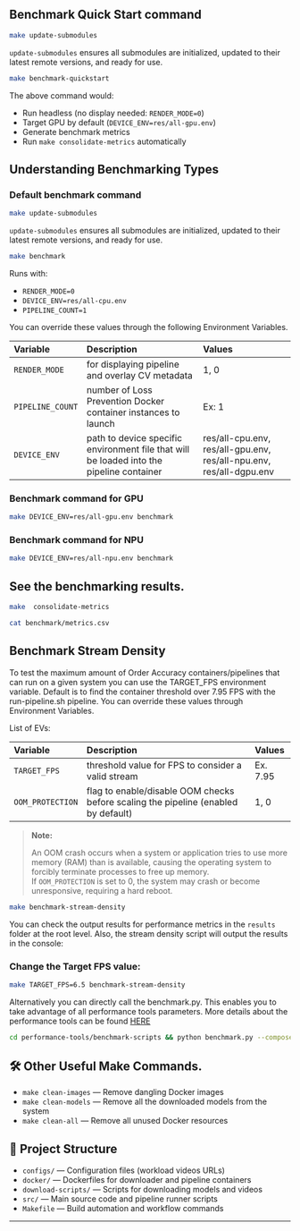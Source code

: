 ## Benchmark Quick Start command
```bash
make update-submodules
```
`update-submodules` ensures all submodules are initialized, updated to their latest remote versions, and ready for use.

```bash
make benchmark-quickstart
```
The above command would:<br>
- Run headless (no display needed: `RENDER_MODE=0`)<br>
- Target GPU by default (`DEVICE_ENV=res/all-gpu.env`)<br>
- Generate benchmark metrics<br>
- Run `make consolidate-metrics` automatically<br>


## Understanding Benchmarking Types

### Default benchmark command

```bash
make update-submodules
```
`update-submodules` ensures all submodules are initialized, updated to their latest remote versions, and ready for use.

```bash
make benchmark
```
Runs with:<br>
- `RENDER_MODE=0`<br>
- `DEVICE_ENV=res/all-cpu.env`<br>
- `PIPELINE_COUNT=1`<br>

You can override these values through the following Environment Variables.

| Variable | Description | Values |
|:----|:----|:---|
|`RENDER_MODE` | for displaying pipeline and overlay CV metadata | 1, 0 |
|`PIPELINE_COUNT` | number of Loss Prevention Docker container instances to launch | Ex: 1 |
|`DEVICE_ENV` | path to device specific environment file that will be loaded into the pipeline container | res/all-cpu.env, res/all-gpu.env, res/all-npu.env, res/all-dgpu.env |



### Benchmark command for GPU

```bash
make DEVICE_ENV=res/all-gpu.env benchmark
```

### Benchmark command for NPU

```bash
make DEVICE_ENV=res/all-npu.env benchmark
```

## See the benchmarking results.

```sh
make  consolidate-metrics

cat benchmark/metrics.csv
```





## Benchmark Stream Density

To test the maximum amount of Order Accuracy containers/pipelines that can run on a given system you can use the TARGET_FPS environment variable. Default is to find the container threshold over 7.95 FPS with the run-pipeline.sh pipeline. You can override these values through Environment Variables.

List of EVs:

 | Variable | Description | Values |
 |:----|:----|:---|
 |`TARGET_FPS` | threshold value for FPS to consider a valid stream | Ex. 7.95 |
 |`OOM_PROTECTION` | flag to enable/disable OOM checks before scaling the pipeline (enabled by default) | 1, 0 |

> **Note:**
> 
> An OOM crash occurs when a system or application tries to use more memory (RAM) than is available, causing the operating system to forcibly terminate processes to free up memory.<br>
> If `OOM_PROTECTION` is set to 0, the system may crash or become unresponsive, requiring a hard reboot. 
    
```bash
make benchmark-stream-density
```

You can check the output results for performance metrics in the `results` folder at the root level. Also, the stream density script will output the results in the console:



### Change the Target FPS value:

```bash
make TARGET_FPS=6.5 benchmark-stream-density
```


Alternatively you can directly call the benchmark.py. This enables you to take advantage of all performance tools parameters. More details about the performance tools can be found [HERE](../../performance-tools/benchmark.md#benchmark-stream-density-for-cv-pipelines)

```bash
cd performance-tools/benchmark-scripts && python benchmark.py --compose_file ../../src/docker-compose.yml --target_fps 7
```







## 🛠️ Other Useful Make Commands.

- `make clean-images` — Remove dangling Docker images
- `make clean-models` — Remove all the downloaded models from the system
- `make clean-all` — Remove all unused Docker resources

## 📁 Project Structure

- `configs/` — Configuration files (workload videos URLs)
- `docker/` — Dockerfiles for downloader and pipeline containers
- `download-scripts/` — Scripts for downloading models and videos
- `src/` — Main source code and pipeline runner scripts
- `Makefile` — Build automation and workflow commands

---
